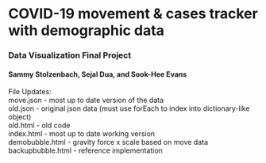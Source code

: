 # COVID-19 movement & cases tracker with demographic data

### Data Visualization Final Project
#### Sammy Stolzenbach, Sejal Dua, and Sook-Hee Evans


File Updates:  
move.json - most up to date version of the data  
old.json - original json data (must use forEach to index into dictionary-like object)  
old.html - old code  
index.html - most up to date working version  
demobubble.html - gravity force x scale based on move data  
backupbubble.html - reference implementation  
